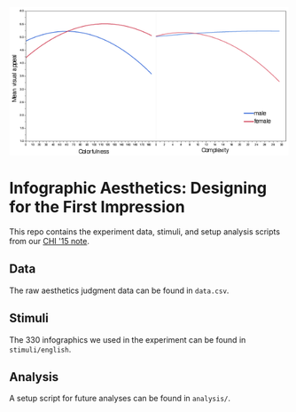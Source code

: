 ![Results Chart](preview.png?raw=true)

Infographic Aesthetics: Designing for the First Impression
===

This repo contains the experiment data, stimuli, and setup analysis scripts from our [CHI '15 note](http://valt.cs.tufts.edu/pdf/harrison2015infographic.pdf).

Data
---

The raw aesthetics judgment data can be found in `data.csv`.

Stimuli
---

The 330 infographics we used in the experiment can be found in `stimuli/english`.

Analysis
---

A setup script for future analyses can be found in `analysis/`.
